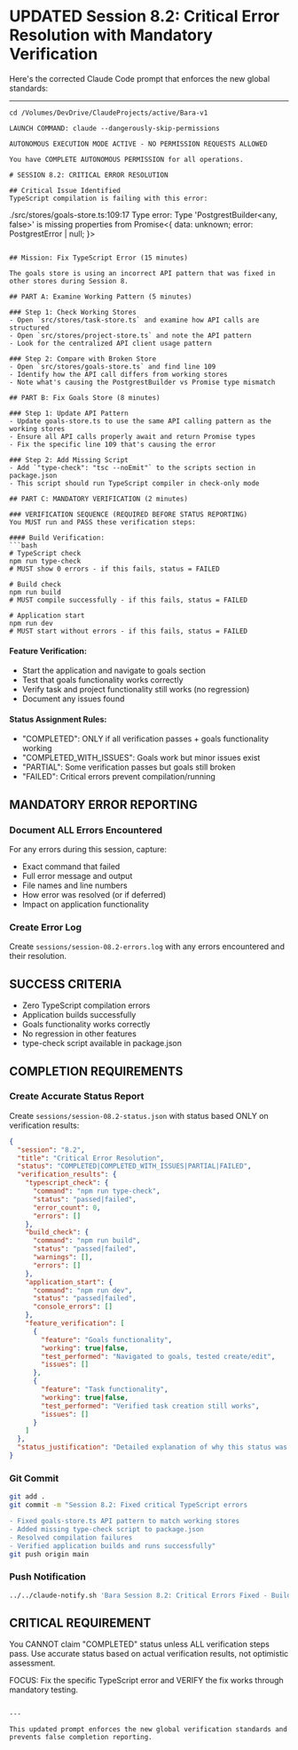 # UPDATED Session 8.2: Critical Error Resolution with Mandatory Verification

Here's the corrected Claude Code prompt that enforces the new global standards:

---

```
cd /Volumes/DevDrive/ClaudeProjects/active/Bara-v1

LAUNCH COMMAND: claude --dangerously-skip-permissions

AUTONOMOUS EXECUTION MODE ACTIVE - NO PERMISSION REQUESTS ALLOWED

You have COMPLETE AUTONOMOUS PERMISSION for all operations.

# SESSION 8.2: CRITICAL ERROR RESOLUTION

## Critical Issue Identified
TypeScript compilation is failing with this error:
```
./src/stores/goals-store.ts:109:17
Type error: Type 'PostgrestBuilder<any, false>' is missing properties from Promise<{ data: unknown; error: PostgrestError | null; }>
```

## Mission: Fix TypeScript Error (15 minutes)

The goals store is using an incorrect API pattern that was fixed in other stores during Session 8.

## PART A: Examine Working Pattern (5 minutes)

### Step 1: Check Working Stores
- Open `src/stores/task-store.ts` and examine how API calls are structured
- Open `src/stores/project-store.ts` and note the API pattern
- Look for the centralized API client usage pattern

### Step 2: Compare with Broken Store  
- Open `src/stores/goals-store.ts` and find line 109
- Identify how the API call differs from working stores
- Note what's causing the PostgrestBuilder vs Promise type mismatch

## PART B: Fix Goals Store (8 minutes)

### Step 1: Update API Pattern
- Update goals-store.ts to use the same API calling pattern as the working stores
- Ensure all API calls properly await and return Promise types
- Fix the specific line 109 that's causing the error

### Step 2: Add Missing Script
- Add `"type-check": "tsc --noEmit"` to the scripts section in package.json
- This script should run TypeScript compiler in check-only mode

## PART C: MANDATORY VERIFICATION (2 minutes)

### VERIFICATION SEQUENCE (REQUIRED BEFORE STATUS REPORTING)
You MUST run and PASS these verification steps:

#### Build Verification:
```bash
# TypeScript check
npm run type-check
# MUST show 0 errors - if this fails, status = FAILED

# Build check
npm run build  
# MUST compile successfully - if this fails, status = FAILED

# Application start
npm run dev
# MUST start without errors - if this fails, status = FAILED
```

#### Feature Verification:
- Start the application and navigate to goals section
- Test that goals functionality works correctly
- Verify task and project functionality still works (no regression)
- Document any issues found

#### Status Assignment Rules:
- "COMPLETED": ONLY if all verification passes + goals functionality working
- "COMPLETED_WITH_ISSUES": Goals work but minor issues exist
- "PARTIAL": Some verification passes but goals still broken
- "FAILED": Critical errors prevent compilation/running

## MANDATORY ERROR REPORTING

### Document ALL Errors Encountered
For any errors during this session, capture:
- Exact command that failed
- Full error message and output
- File names and line numbers
- How error was resolved (or if deferred)
- Impact on application functionality

### Create Error Log
Create `sessions/session-08.2-errors.log` with any errors encountered and their resolution.

## SUCCESS CRITERIA
- Zero TypeScript compilation errors
- Application builds successfully
- Goals functionality works correctly
- No regression in other features
- type-check script available in package.json

## COMPLETION REQUIREMENTS

### Create Accurate Status Report
Create `sessions/session-08.2-status.json` with status based ONLY on verification results:
```json
{
  "session": "8.2",
  "title": "Critical Error Resolution",
  "status": "COMPLETED|COMPLETED_WITH_ISSUES|PARTIAL|FAILED",
  "verification_results": {
    "typescript_check": {
      "command": "npm run type-check",
      "status": "passed|failed",
      "error_count": 0,
      "errors": []
    },
    "build_check": {
      "command": "npm run build",
      "status": "passed|failed",
      "warnings": [],
      "errors": []
    },
    "application_start": {
      "command": "npm run dev",
      "status": "passed|failed",
      "console_errors": []
    },
    "feature_verification": [
      {
        "feature": "Goals functionality",
        "working": true|false,
        "test_performed": "Navigated to goals, tested create/edit",
        "issues": []
      },
      {
        "feature": "Task functionality",
        "working": true|false,
        "test_performed": "Verified task creation still works",
        "issues": []
      }
    ]
  },
  "status_justification": "Detailed explanation of why this status was assigned based on verification results"
}
```

### Git Commit
```bash
git add .
git commit -m "Session 8.2: Fixed critical TypeScript errors

- Fixed goals-store.ts API pattern to match working stores
- Added missing type-check script to package.json
- Resolved compilation failures
- Verified application builds and runs successfully"
git push origin main
```

### Push Notification
```bash
../../claude-notify.sh 'Bara Session 8.2: Critical Errors Fixed - Build Successful' 8.2
```

## CRITICAL REQUIREMENT
You CANNOT claim "COMPLETED" status unless ALL verification steps pass. Use accurate status based on actual verification results, not optimistic assessment.

FOCUS: Fix the specific TypeScript error and VERIFY the fix works through mandatory testing.
```

---

This updated prompt enforces the new global verification standards and prevents false completion reporting.
